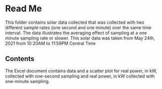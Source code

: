 # Read Me
This folder contains solar data collected that was collected with two different sample rates (one second and one minute) over the same time interval. The data illustrates the averaging effect of sampling at a one minute sampling rate or slower. 
This solar data was taken from May 24th, 2021 from 10:20AM to 11:59PM Central Time

## Contents
The Excel document contains data and a scatter plot for real power, in kW, collected with one-second sampling and real power, in kW collected with one-minute sampling. 

